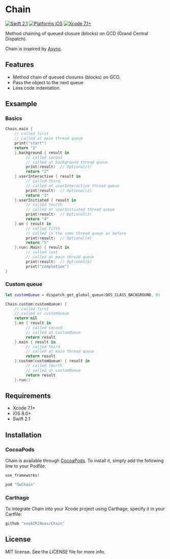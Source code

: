 # Chain

[![Swift 2.1](https://img.shields.io/badge/Swift-2.1-orange.svg?style=flat)](https://developer.apple.com/swift/)
[![Platforms iOS](https://img.shields.io/badge/Platforms-iOS-lightgray.svg?style=flat)](https://developer.apple.com/swift/)
[![Xcode 7.1+](https://img.shields.io/badge/Xcode-7.1+-blue.svg?style=flat)](https://developer.apple.com/swift/)

Method chaining of queued closure (blocks) on GCD (Grand Central Dispatch).

Chain is inspired by [Async](https://github.com/duemunk/Async).

## Features

- Method chain of queued  closures (blocks) on GCD.
- Pass the object to the next queue
- Less code indentation.

## Exsample


### Basics

```swift
Chain.main {
    // called first
    // called at main thread queue
    print("start")
    return "1"
    }.background { result in
         // called second
         // called at background thread queue
         print(result)  // Optional(1)
         return "2"
    }.userInteractive { result in
         // called third
         // called at userInteractive thread queue
         print(result)  // Optional(2)
         return "3"
    }.userInitiated { result in
         // called fourth
         // called at userInitiated thread queue
         print(result)  // Optional(3)
         return "4"
    }.on { result in
         // called fifth
         // called in the same thread queue as before
         print(result)  // Optional(4)
         return "5"
    }.run(.Main) { result in
         // called last
         // called at main thread queue
         print(result)  // Optional(5)
         print("completion")
}
```

### Custom queue

```swift
let customQueue = dispatch_get_global_queue(QOS_CLASS_BACKGROUND, 0)

Chain.custom(customQueue) {
    // called first
    // called at customQueue
    return nil
    }.on { result in
         // called second
         // called at customQueue
         return result
    }.main { result in
         // called third
         // called at main thread queue
         return result
    }.custom(customQueue) { result in
         // called fourth
         // called at customQueue
         return result
    }.run()
```

## Requirements

* Xcode 7.1+
* iOS 8.0+
* Swift 2.1

## Installation

### CocoaPods

Chain is available through [CocoaPods](http://cocoapods.org). To install
it, simply add the following line to your Podfile:

```ruby
use_frameworks!

pod "SwChain"
```

### Carthage

To integrate Chain into your Xcode project using Carthage, specify it in your Cartfile:

```ruby
github "xxxAIRINxxx/Chain"
```

## License

MIT license. See the LICENSE file for more info.
